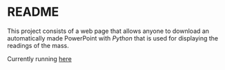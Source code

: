 # README

This project consists of a web page that allows anyone to download an automatically made PowerPoint with *Python* that is used for displaying the readings of the mass.

Currently running [here](https://pptmisa.herokuapp.com/)
